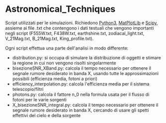 # Astronomical_Techniques

Script utilizzati per le simulazioni. Richiedono [Python3](https://www.python.it/), [MatPlotLib](https://matplotlib.org/) e [Scipy](https://matplotlib.org/), assieme ai file .txt che contengono i dati testuali che vengono importanti negli script (F555W.txt, F438W.txt, earthshine.txt, zodiacal_light.txt, V_21Mag.txt, B_21Mag.txt, King_profile.txt).

Ogni script effettua una parte dell'analisi in modo differente:
 - distribution.py: si occupa di simulare la distribuzione di oggetti e stimare la regione in cui non vengono risolti singolarmente
 - bisezioneSNR_XBand.py: calcola il tempo necessario per ottenere il segnale rumore desiderato in banda X, usando tutte le approssimazioni possibili (efficienza media, fotoni a priori)
 - efficiency_interpolation.py: calcola l'efficienza media per il sistema telescopio/filtri
 - photons.py: calcola il fattore n_0 nella formula usata per il flusso di fotoni per le varie sorgenti
 - X_bisezioneSNR_integral.py: calcola il tempo necessario per ottenere il segnale rumore desiderato in banda X, cercando di usare gli spetti effettivi del cielo e della sorgente

